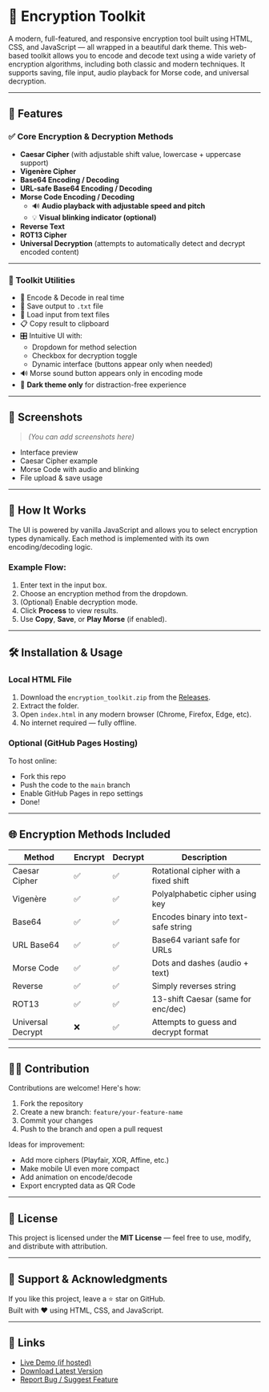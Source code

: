 # 🔐 Encryption Toolkit

A modern, full-featured, and responsive encryption tool built using HTML, CSS, and JavaScript — all wrapped in a beautiful dark theme. This web-based toolkit allows you to encode and decode text using a wide variety of encryption algorithms, including both classic and modern techniques. It supports saving, file input, audio playback for Morse code, and universal decryption.

---

## 🚀 Features

### ✅ Core Encryption & Decryption Methods
- **Caesar Cipher** (with adjustable shift value, lowercase + uppercase support)
- **Vigenère Cipher**
- **Base64 Encoding / Decoding**
- **URL-safe Base64 Encoding / Decoding**
- **Morse Code Encoding / Decoding**
  - 🔊 **Audio playback with adjustable speed and pitch**
  - 💡 **Visual blinking indicator (optional)**
- **Reverse Text**
- **ROT13 Cipher**
- **Universal Decryption** (attempts to automatically detect and decrypt encoded content)

---

### 🧰 Toolkit Utilities
- 🔁 Encode & Decode in real time
- 💾 Save output to `.txt` file
- 📂 Load input from text files
- 📋 Copy result to clipboard
- 🎛️ Intuitive UI with:
  - Dropdown for method selection
  - Checkbox for decryption toggle
  - Dynamic interface (buttons appear only when needed)
- 🔊 Morse sound button appears only in encoding mode
- 🎨 **Dark theme only** for distraction-free experience

---

## 📸 Screenshots

> _(You can add screenshots here)_

- Interface preview
- Caesar Cipher example
- Morse Code with audio and blinking
- File upload & save usage

---

## 🧠 How It Works

The UI is powered by vanilla JavaScript and allows you to select encryption types dynamically. Each method is implemented with its own encoding/decoding logic.

### Example Flow:
1. Enter text in the input box.
2. Choose an encryption method from the dropdown.
3. (Optional) Enable decryption mode.
4. Click **Process** to view results.
5. Use **Copy**, **Save**, or **Play Morse** (if enabled).

---

## 🛠️ Installation & Usage

### Local HTML File
1. Download the `encryption_toolkit.zip` from the [Releases](#).
2. Extract the folder.
3. Open `index.html` in any modern browser (Chrome, Firefox, Edge, etc).
4. No internet required — fully offline.

### Optional (GitHub Pages Hosting)
To host online:
- Fork this repo
- Push the code to the `main` branch
- Enable GitHub Pages in repo settings
- Done!

---

## 🌐 Encryption Methods Included

| Method        | Encrypt | Decrypt | Description |
|---------------|---------|---------|-------------|
| Caesar Cipher | ✅      | ✅      | Rotational cipher with a fixed shift |
| Vigenère      | ✅      | ✅      | Polyalphabetic cipher using key |
| Base64        | ✅      | ✅      | Encodes binary into text-safe string |
| URL Base64    | ✅      | ✅      | Base64 variant safe for URLs |
| Morse Code    | ✅      | ✅      | Dots and dashes (audio + text) |
| Reverse       | ✅      | ✅      | Simply reverses string |
| ROT13         | ✅      | ✅      | 13-shift Caesar (same for enc/dec) |
| Universal Decrypt | ❌ | ✅ | Attempts to guess and decrypt format |

---

## 👨‍💻 Contribution

Contributions are welcome! Here's how:
1. Fork the repository
2. Create a new branch: `feature/your-feature-name`
3. Commit your changes
4. Push to the branch and open a pull request

Ideas for improvement:
- Add more ciphers (Playfair, XOR, Affine, etc.)
- Make mobile UI even more compact
- Add animation on encode/decode
- Export encrypted data as QR Code

---

## 📄 License

This project is licensed under the **MIT License** — feel free to use, modify, and distribute with attribution.

---

## 🤝 Support & Acknowledgments

If you like this project, leave a ⭐️ star on GitHub.  
Built with ❤️ using HTML, CSS, and JavaScript.

---

## 🔗 Links

- [Live Demo (if hosted)](#)
- [Download Latest Version](#)
- [Report Bug / Suggest Feature](https://github.com/YOUR_USERNAME/encryption-toolkit/issues)



